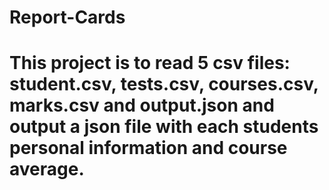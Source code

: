 # Report-Cards
# This project is to read 5 csv files: student.csv, tests.csv, courses.csv, marks.csv and output.json and output a json file with each students personal information and course average.
